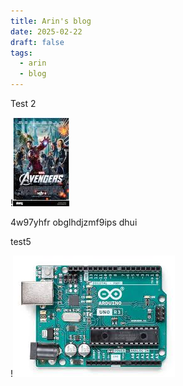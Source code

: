 ```yaml
---
title: Arin's blog
date: 2025-02-22
draft: false
tags:
  - arin
  - blog
---
```

Test 2

!![Image Description](/images/Avegers%202.png)


4w97yhfr obglhdjzmf9ips dhui


test5


!![Image Description](/images/test.png)